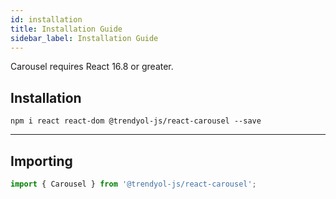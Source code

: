 ```yaml
---
id: installation
title: Installation Guide
sidebar_label: Installation Guide
---
```


Carousel requires React 16.8 or greater.

## Installation

```
npm i react react-dom @trendyol-js/react-carousel --save
```

---

## Importing

```jsx
import { Carousel } from '@trendyol-js/react-carousel';
```
